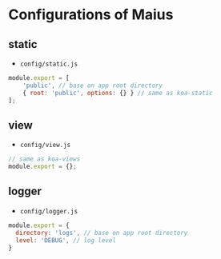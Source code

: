 # Configurations of Maius

## static

- `config/static.js`

```js
module.export = [
    'public', // base on app root directory
    { root: 'public', options: {} } // same as koa-static
];
```

## view

- `config/view.js`


```js
// same as koa-views
module.export = {};
```

## logger

- `config/logger.js`

```js
module.export = {
  directory: 'logs', // base on app root directory
  level: 'DEBUG', // log level
}
```
